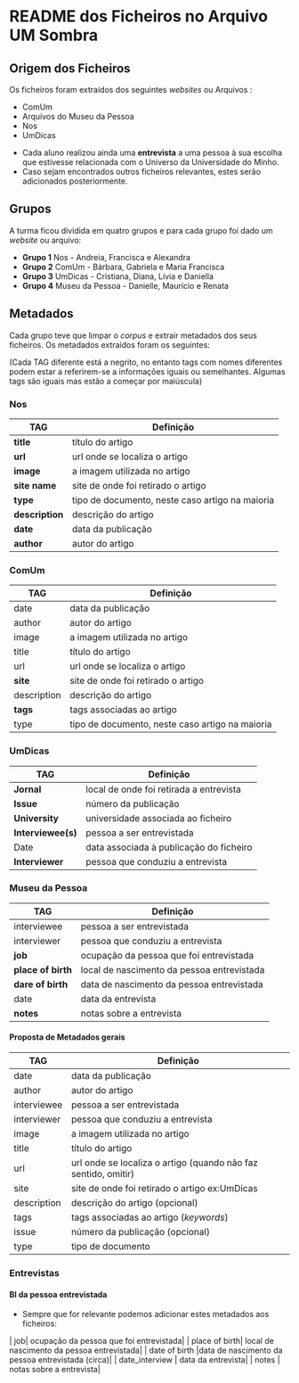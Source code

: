 # README dos Ficheiros no Arquivo UM Sombra

## Origem dos Ficheiros

Os ficheiros foram extraídos dos seguintes _websites_ ou Arquivos : 

* ComUm
* Arquivos do Museu da Pessoa
* Nos
* UmDicas

- Cada aluno realizou ainda uma **entrevista** a uma pessoa à sua escolha que estivesse relacionada com o Universo da Universidade do Minho.
- Caso sejam encontrados outros ficheiros relevantes, estes serão adicionados posteriormente.

##  Grupos

A turma ficou dividida em quatro grupos e para cada grupo foi dado um _website_ ou arquivo:
- **Grupo 1** Nos - Andreia, Francisca e Alexandra
- **Grupo 2** ComUm - Bárbara, Gabriela e Maria Francisca
- **Grupo 3** UmDicas - Cristiana, Diana, Lívia e Daniella
- **Grupo 4** Museu da Pessoa - Danielle, Maurício e Renata

## Metadados

Cada grupo teve que limpar o _corpus_ e extrair metadados dos seus ficheiros. 
Os metadados extraídos foram os seguintes:

(Cada TAG diferente está a negrito, no entanto tags com nomes diferentes podem estar a referirem-se a informações iguais ou semelhantes.
Algumas tags são iguais mas estão a começar por maiúscula)

### **Nos**

| TAG      | Definição   |     
|----------| ---------|
| **title** | título do artigo |
| **url** | url onde se localiza o artigo |
| **image** |  a imagem utilizada no artigo |
| **site name** | site de onde foi retirado o artigo
| **type** | tipo de documento, neste caso artigo na maioria |
| **description** |  descrição do artigo |
| **date**| data da publicação |
| **author**| autor do artigo|


### **ComUm**

| TAG      | Definição   |     
|----------| ---------|
| date| data da publicação |
| author| autor do artigo|
| image |  a imagem utilizada no artigo |
| title | título do artigo |
| url | url onde se localiza o artigo |
| **site** | site de onde foi retirado o artigo |
| description |  descrição do artigo |
| **tags** | tags associadas ao artigo|
| type | tipo de documento, neste caso artigo na maioria |

### **UmDicas**

| TAG      | Definição   |     
|----------| ---------|
| **Jornal**| local de onde foi retirada a entrevista |
| **Issue**| número da publicação|
| **University**|  universidade associada ao ficheiro |
| **Interviewee(s)** | pessoa a ser entrevistada|
| Date| data associada à publicação do ficheiro |
| **Interviewer** | pessoa que conduziu a entrevista |

### **Museu da Pessoa**

| TAG      | Definição   |     
|----------| ---------|
| interviewee|  pessoa a ser entrevistada |
| interviewer | pessoa que conduziu a entrevista |
| **job**| ocupação da pessoa que foi entrevistada|
| **place of birth**|  local de nascimento da pessoa entrevistada|
| **dare of birth** |data de nascimento da pessoa entrevistada|
| date| data da entrevista |
| **notes** | notas sobre a entrevista|

#### Proposta de Metadados gerais

| TAG      | Definição   |     
|----------| ---------|
| date| data da publicação |
| author| autor do artigo|
| interviewee|  pessoa a ser entrevistada |
| interviewer | pessoa que conduziu a entrevista|
| image |  a imagem utilizada no artigo |
| title | título do artigo |
| url | url onde se localiza o artigo (quando não faz sentido, omitir)|
| site | site de onde foi retirado o artigo ex:UmDicas |
| description |  descrição do artigo (opcional) |
| tags | tags associadas ao artigo (_keywords_)|
| issue | número da publicação (opcional)|
| type | tipo de documento|


### Entrevistas

#### BI da pessoa entrevistada 

- Sempre que for relevante podemos adicionar estes metadados aos ficheiros:
  
| job| ocupação da pessoa que foi entrevistada|
| place of birth|  local de nascimento da pessoa entrevistada|
| date of birth |data de nascimento da pessoa entrevistada (circa)|
| date_interview  | data da entrevista|
| notes | notas sobre a entrevista|
